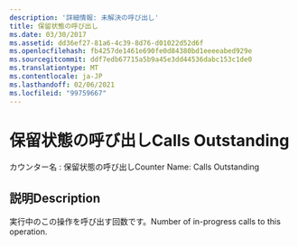 ```yaml
---
description: '詳細情報: 未解決の呼び出し'
title: 保留状態の呼び出し
ms.date: 03/30/2017
ms.assetid: dd36ef27-81a6-4c39-8d76-d01022d52d6f
ms.openlocfilehash: fb4257de1461e690fe0d84380bd1eeeeabed929e
ms.sourcegitcommit: ddf7edb67715a5b9a45e3dd44536dabc153c1de0
ms.translationtype: MT
ms.contentlocale: ja-JP
ms.lasthandoff: 02/06/2021
ms.locfileid: "99759667"
---
```

# <a name="calls-outstanding"></a><span data-ttu-id="3c470-103">保留状態の呼び出し</span><span class="sxs-lookup"><span data-stu-id="3c470-103">Calls Outstanding</span></span>

<span data-ttu-id="3c470-104">カウンター名 : 保留状態の呼び出し</span><span class="sxs-lookup"><span data-stu-id="3c470-104">Counter Name:  Calls Outstanding</span></span>  
  
## <a name="description"></a><span data-ttu-id="3c470-105">説明</span><span class="sxs-lookup"><span data-stu-id="3c470-105">Description</span></span>  

 <span data-ttu-id="3c470-106">実行中のこの操作を呼び出す回数です。</span><span class="sxs-lookup"><span data-stu-id="3c470-106">Number of in-progress calls to this operation.</span></span>
